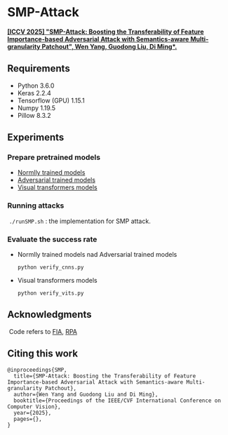# SMP-Attack
[**\[ICCV 2025\] "SMP-Attack: Boosting the Transferability of Feature Importance-based Adversarial Attack with Semantics-aware Multi-granularity Patchout", Wen Yang, Guodong Liu, Di Ming*.**]([https://github.com/advml-group](https://github.com/AdvML-Group/SMP-Attack)) 

## Requirements

- Python 3.6.0
- Keras 2.2.4
- Tensorflow (GPU) 1.15.1
- Numpy 1.19.5
- Pillow 8.3.2

## Experiments

### Prepare pretrained models

- [Normlly trained models]( https://github.com/tensorflow/models/tree/master/research/slim)
- [Adversarial trained models]( https://github.com/tensorflow/models/tree/archive/research/adv_imagenet_models)
- [Visual transformers models](https://github.com/rwightman/pytorch-image-models)

### Running attacks

​	`./runSMP.sh` : the implementation for SMP attack.

### Evaluate the success rate

- Normlly trained models nad Adversarial trained models

  `python verify_cnns.py`

- Visual transformers models

  `python verify_vits.py`

## Acknowledgments

​	Code refers to [FIA](https://github.com/hcguoO0/FIA), [RPA](https://github.com/alwaysfoggy/RPA)

## Citing this work

```
@inproceedings{SMP,
  title={SMP-Attack: Boosting the Transferability of Feature Importance-based Adversarial Attack with Semantics-aware Multi-granularity Patchout},
  author={Wen Yang and Guodong Liu and Di Ming},
  booktitle={Proceedings of the IEEE/CVF International Conference on Computer Vision},
  year={2025},
  pages={},
}
```